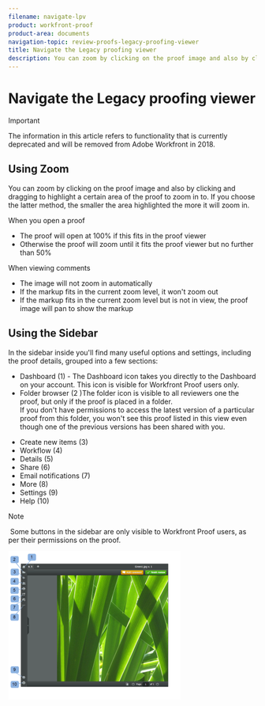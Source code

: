 ```yaml
---
filename: navigate-lpv
product: workfront-proof
product-area: documents
navigation-topic: review-proofs-legacy-proofing-viewer
title: Navigate the Legacy proofing viewer
description: You can zoom by clicking on the proof image and also by clicking and dragging to highlight a certain area of the proof to zoom in to. If you choose the latter method, the smaller the area highlighted the more it will zoom in.
---
```


# Navigate the Legacy proofing viewer

>[!IMPORTANT]
>
>The information in this article refers to functionality that is currently deprecated and will be removed from Adobe Workfront in 2018.

## Using Zoom

You can zoom by clicking on the proof image and also by clicking and dragging to highlight a certain area of the proof to zoom in to. If you choose the latter method, the smaller the area highlighted the more it will zoom in.

When you open a proof

* The proof will open at 100% if this fits in the proof viewer
* Otherwise the proof will zoom until it fits the proof viewer but no further than 50%

When viewing comments

* The image will not zoom in automatically
* If the markup fits in the current zoom level, it won't zoom out
* If the markup fits in the current zoom level but is not in view, the proof image will pan to show the markup

## Using the Sidebar

In the sidebar inside you'll find many useful options and settings, including the proof details, grouped into a few sections:

<ul> 
 <li>Dashboard (1) - The Dashboard icon takes you directly to the Dashboard on your account. This icon is visible for Workfront Proof users only.</li> 
 <li>Folder browser (2 )The folder icon&nbsp;is visible to all reviewers one the proof, but only if the proof is placed in a&nbsp;folder.</li> <note type="note">
  If you don't have permissions to access the latest version of a particular proof from this folder, you won't see this proof listed in this view even though one of the previous versions has been shared with you. 
 </note> 
</ul>

* Create new items (3)&nbsp;
* Workflow (4)
* Details (5)
* Share (6)
* Email notifications (7)
* More (8)
* Settings (9)
* Help (10)

>[!NOTE]
>
>&nbsp;Some buttons&nbsp;in the sidebar are only visible to Workfront Proof users, as per their permissions on the proof.

![Sidebar.png](assets/sidebar-350x300.png)

